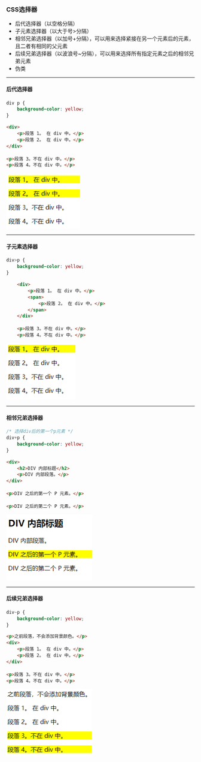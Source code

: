 ### CSS选择器

* 后代选择器（以空格分隔）
* 子元素选择器（以大于号>分隔）
* 相邻兄弟选择器（以加号+分隔），可以用来选择紧接在另一个元素后的元素，且二者有相同的父元素
* 后续兄弟选择器（以波浪号~分隔），可以用来选择所有指定元素之后的相邻兄弟元素
* 伪类
<hr>

#### 后代选择器 

``` css
div p {
    background-color: yellow;
}
```

``` html
<div>
    <p>段落 1。 在 div 中。</p>
    <p>段落 2。 在 div 中。</p>
</div>

<p>段落 3。不在 div 中。</p>
<p>段落 4。不在 div 中。</p>
```

![后代选择器](image/后代选择器.png)

 
<hr>

#### 子元素选择器

``` css
div>p {
    background-color: yellow;
}
```

``` html
    <div>
        <p>段落 1。 在 div 中。</p>
        <span>
            <p>段落 2。 在 div 中。</p>
        </span>
    </div>

    <p>段落 3。不在 div 中。</p>
    <p>段落 4。不在 div 中。</p>
```

![后代选择器](image/子元素选择器.png)

<hr>

#### 相邻兄弟选择器 

``` css
/* 选择div后的第一个p元素 */
div+p {
    background-color: yellow;
}
```

``` html
<div>
    <h2>DIV 内部标题</h2>
    <p>DIV 内部段落。</p>
</div>

<p>DIV 之后的第一个 P 元素。</p>

<p>DIV 之后的第二个 P 元素。</p>
```

![后代选择器](image/相邻兄弟选择器.png)

<hr>    

#### 后续兄弟选择器

``` css
div~p {
    background-color: yellow;
}
```

``` html
<p>之前段落，不会添加背景颜色。</p>
<div>
    <p>段落 1。 在 div 中。</p>
    <p>段落 2。 在 div 中。</p>
</div>

<p>段落 3。不在 div 中。</p>
<p>段落 4。不在 div 中。</p>
```
![后代选择器](image/后续兄弟选择器.png)

